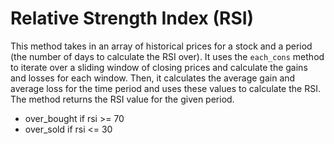 # Relative Strength Index (RSI)

This method takes in an array of historical prices for a stock and a period (the number of days to calculate the RSI over). It uses the `each_cons` method to iterate over a sliding window of closing prices and calculate the gains and losses for each window. Then, it calculates the average gain and average loss for the time period and uses these values to calculate the RSI. The method returns the RSI value for the given period.

* over_bought if rsi >= 70
* over_sold   if rsi <= 30
